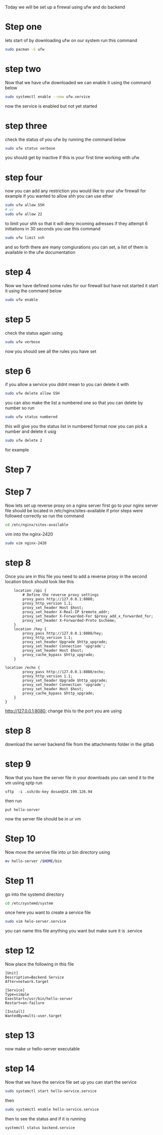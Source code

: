 Today we will be set up a firewal using ufw and do backend 
# Step one
lets start of by downloading ufw on our system
run this command
```bash
sudo pacman -S ufw
```
# step two 
Now that we have ufw downloaded we can enable it
using the command below
```bash
sudo systemctl enable --now ufw.service
```
now the service is enabled but not yet started
# step three 
check the status of you ufw by running the command below
```bash
sudo ufw status verbose
```
you should get by inactive if this is your first time working with ufw
# step four
now you can add any restriction you would like to your ufw firewall
for example if you wanted to allow shh you can use ether
```bash
sudo ufw allow SSH
# or
sudo ufw allow 22
```
to limit your shh so that it will deny incoming adresses if they attempt 6 initiations in 30 seconds
you use this command 
```bash
sudo ufw limit ssh
```
and so forth there are many comgiurations you can set, a list of them is available in the ufw documentation 
# step 4
Now we have defined some rules for our firewall but have not started it 
start it using the command below
```bash
sudo ufw enable
```
# step 5 
check the status again 
using 
```bash
sudo ufw verbose
```
now you should see all the rules you have set 
# step 6
if you allow a service you didnt mean to you can delete it with 
```bash
sudo ufw delete allow SSH
```
you can also make the list a numbered one so that you can delete by number
so run 
```bash 
sudo ufw status numbered
```
this will give you the status list in numbered format
now you can pick a number and delete it usig 
```bash 
sudo ufw delete 2
```
for example
# Step 7
# Step 7
Now lets set up reverse proxy on a nginx server
first go to your nginx server file should be located in /etc/nginx/sites-available if prior steps were followed correctly
so run the command
```bash
cd /etc/nginx/sites-available
```
vim into the nginx-2420
```bash
sudo vim nginx-2420
```
# step 8
Once you are in this file you need to add a reverse proxy in the second location block
should look like this 
```
    location /api {
        # Define the reverse proxy settings
        proxy_pass http://127.0.0.1:8080;
        proxy_http_version 1.1;
        proxy_set_header Host $host;
        proxy_set_header X-Real-IP $remote_addr;
        proxy_set_header X-Forwarded-For $proxy_add_x_forwarded_for;
        proxy_set_header X-Forwarded-Proto $scheme;
    }
    location /hey {
        proxy_pass http://127.0.0.1:8080/hey;
        proxy_http_version 1.1;
        proxy_set_header Upgrade $http_upgrade;
        proxy_set_header Connection 'upgrade';
        proxy_set_header Host $host;
        proxy_cache_bypass $http_upgrade;
    }
                                                                             location /echo {
        proxy_pass http://127.0.0.1:8080/echo;
        proxy_http_version 1.1;
        proxy_set_header Upgrade $http_upgrade;
        proxy_set_header Connection 'upgrade';
        proxy_set_header Host $host;
        proxy_cache_bypass $http_upgrade;
    }
}
```
http://127.0.0.1:8080; change this to the port you are using
# step 8
download the server backend file
from the attachments folder in the gitlab
# step 9
Now that you have the server file in your downloads you can send it to the vm usiing sptp
run 
```
sftp  -i .ssh/do-key dosan@24.199.126.94
```
then run 
```
put hello-server
```
now the server file should be in ur vm
# Step 10
Now move the servive file into ur bin directory using
```bash
mv hello-server /$HOME/bin
```
# Step 11
go into the systemd directory 
```bash
cd /etc/systemd/system
```
once here you want to create a service file
```bash
sudo vim helo-server.service
```
you can name this file anything you want but make sure it is .service
# step 12
Now place the following in this file
```
[Unit]
Description=Backend Service
After=network.target

[Service]
Type=simple
ExecStart=/usr/bin/hello-server
Restart=on-failure

[Install]
WantedBy=multi-user.target
```
# step 13
now make ur hello-server executable 
# step 14
Now that we have the service file set up you can start the service
```bash
sudo systemctl start hello-service.service
```
then 
```bash
sudo systemctl enable hello-service.service
```
then to see the status and if it is running
```bash
systemctl status backend.service
```





